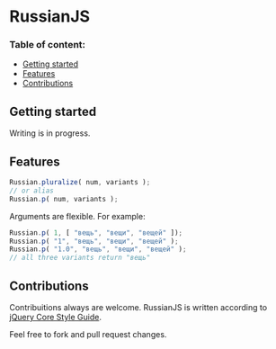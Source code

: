 # RussianJS

### Table of content:
* [Getting started](#getting-started)
* [Features](#features)
* [Contributions](#contributions)

## Getting started

Writing is in progress.

## Features
```js
Russian.pluralize( num, variants );
// or alias
Russian.p( num, variants );
```

Arguments are flexible. For example:

```js
Russian.p( 1, [ "вещь", "вещи", "вещей" ]);
Russian.p( "1", "вещь", "вещи", "вещей" );
Russian.p( "1.0", "вещь", "вещи", "вещей" );
// all three variants return "вещь"
```

## Contributions

Contribuitions always are welcome. RussianJS is written according to [jQuery Core Style Guide](http://docs.jquery.com/JQuery_Core_Style_Guidelines).

Feel free to fork and pull request changes.
